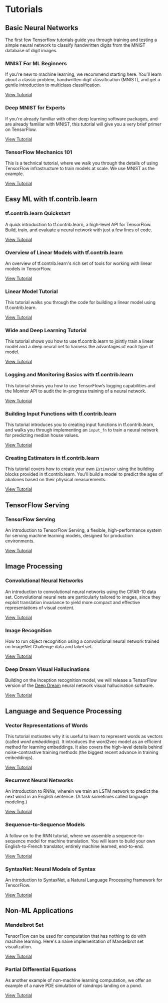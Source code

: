 # Tutorials

## Basic Neural Networks

The first few Tensorflow tutorials guide you through training and testing a
simple neural network to classify handwritten digits from the MNIST database of
digit images.

### MNIST For ML Beginners

If you're new to machine learning, we recommend starting here.  You'll learn
about a classic problem, handwritten digit classification (MNIST), and get a
gentle introduction to multiclass classification.

[View Tutorial](../tutorials/mnist/beginners/index.md)


### Deep MNIST for Experts

If you're already familiar with other deep learning software packages, and are
already familiar with MNIST, this tutorial will give you a very brief primer
on TensorFlow.

[View Tutorial](../tutorials/mnist/pros/index.md)

### TensorFlow Mechanics 101

This is a technical tutorial, where we walk you through the details of using
TensorFlow infrastructure to train models at scale.  We use MNIST as the
example.

[View Tutorial](../tutorials/mnist/tf/index.md)


## Easy ML with tf.contrib.learn

### tf.contrib.learn Quickstart

A quick introduction to tf.contrib.learn, a high-level API for TensorFlow.
Build, train, and evaluate a neural network with just a few lines of
code.

[View Tutorial](../tutorials/tflearn/index.md)

### Overview of Linear Models with tf.contrib.learn

An overview of tf.contrib.learn's rich set of tools for working with linear
models in TensorFlow.

[View Tutorial](../tutorials/linear/overview.md)

### Linear Model Tutorial

This tutorial walks you through the code for building a linear model using
tf.contrib.learn.

[View Tutorial](../tutorials/wide/index.md)

### Wide and Deep Learning Tutorial

This tutorial shows you how to use tf.contrib.learn to jointly train a linear
model and a deep neural net to harness the advantages of each type of model.

[View Tutorial](../tutorials/wide_and_deep/index.md)

### Logging and Monitoring Basics with tf.contrib.learn

This tutorial shows you how to use TensorFlow’s logging capabilities and the
Monitor API to audit the in-progress training of a neural network.

[View Tutorial](../tutorials/monitors/index.md)

### Building Input Functions with tf.contrib.learn

This tutorial introduces you to creating input functions in tf.contrib.learn,
and walks you through implementing an `input_fn` to train a neural network
for predicting median house values.

[View Tutorial](../tutorials/input_fn/index.md)

### Creating Estimators in tf.contrib.learn

This tutorial covers how to create your own `Estimator` using the building blocks
provided in tf.contrib.learn. You'll build a model to predict the ages of abalones
based on their physical measurements.

[View Tutorial](../tutorials/estimators/index.md)

## TensorFlow Serving

### TensorFlow Serving

An introduction to TensorFlow Serving, a flexible, high-performance system for
serving machine learning models, designed for production environments.

[View Tutorial](../tutorials/tfserve/index.md)


## Image Processing

### Convolutional Neural Networks

An introduction to convolutional neural networks using the CIFAR-10 data set.
Convolutional neural nets are particularly tailored to images, since they
exploit translation invariance to yield more compact and effective
representations of visual content.

[View Tutorial](../tutorials/deep_cnn/index.md)

### Image Recognition

How to run object recognition using a convolutional neural network
trained on ImageNet Challenge data and label set.

[View Tutorial](../tutorials/image_recognition/index.md)

### Deep Dream Visual Hallucinations

Building on the Inception recognition model, we will release a TensorFlow
version of the [Deep Dream](https://github.com/google/deepdream) neural network
visual hallucination software.

[View Tutorial](https://nbviewer.jupyter.org/github/tensorflow/tensorflow/blob/master/tensorflow/examples/tutorials/deepdream/deepdream.ipynb)


## Language and Sequence Processing

### Vector Representations of Words

This tutorial motivates why it is useful to learn to represent words as vectors
(called *word embeddings*). It introduces the word2vec model as an efficient
method for learning embeddings. It also covers the high-level details behind
noise-contrastive training methods (the biggest recent advance in training
embeddings).

[View Tutorial](../tutorials/word2vec/index.md)

### Recurrent Neural Networks

An introduction to RNNs, wherein we train an LSTM network to predict the next
word in an English sentence.  (A task sometimes called language modeling.)

[View Tutorial](../tutorials/recurrent/index.md)

### Sequence-to-Sequence Models

A follow on to the RNN tutorial, where we assemble a sequence-to-sequence model
for machine translation.  You will learn to build your own English-to-French
translator, entirely machine learned, end-to-end.

[View Tutorial](../tutorials/seq2seq/index.md)

### SyntaxNet: Neural Models of Syntax

An introduction to SyntaxNet, a Natural Language Processing framework for
TensorFlow.

[View Tutorial](../tutorials/syntaxnet/index.md)


## Non-ML Applications

### Mandelbrot Set

TensorFlow can be used for computation that has nothing to do with machine
learning.  Here's a naive implementation of Mandelbrot set visualization.

[View Tutorial](../tutorials/mandelbrot/index.md)

### Partial Differential Equations

As another example of non-machine learning computation, we offer an example of
a naive PDE simulation of raindrops landing on a pond.

[View Tutorial](../tutorials/pdes/index.md)
